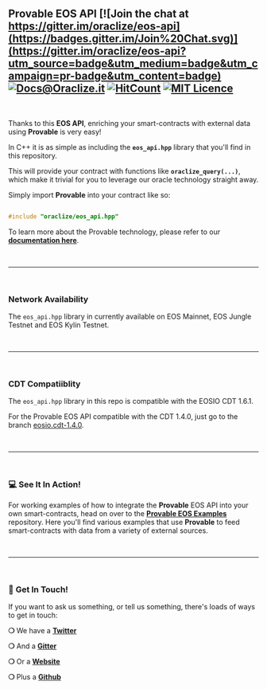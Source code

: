 ## Provable EOS API [![Join the chat at https://gitter.im/oraclize/eos-api](https://badges.gitter.im/Join%20Chat.svg)](https://gitter.im/oraclize/eos-api?utm_source=badge&utm_medium=badge&utm_campaign=pr-badge&utm_content=badge) [![Docs@Oraclize.it](https://camo.githubusercontent.com/5e89710c6ae9ce0da822eec138ee1a2f08b34453/68747470733a2f2f696d672e736869656c64732e696f2f62616467652f646f63732d536c6174652d627269676874677265656e2e737667)](http://docs.oraclize.it) [![HitCount](http://hits.dwyl.io/provable-things/eos-api.svg)](http://hits.dwyl.io/provable-things/eos-api) [![MIT Licence](https://badges.frapsoft.com/os/mit/mit.svg?v=103)](https://opensource.org/licenses/mit-license.php)

&nbsp;

Thanks to this __EOS API__, enriching your smart-contracts with external data using __Provable__ is very easy!

In C++ it is as simple as including the __`eos_api.hpp`__ library that you'll find in this repository.

This will provide your contract with functions like __`oraclize_query(...)`__, which make it trivial for you to leverage our oracle technology straight away.

Simply import __Provable__ into your contract like so:

```c++

#include "oraclize/eos_api.hpp"

```

To learn more about the Provable technology, please refer to our __[documentation here](https://docs.oraclize.it)__.

&nbsp;

***

&nbsp;

### Network Availability

The `eos_api.hpp` library in currently available on EOS Mainnet, EOS Jungle Testnet and EOS Kylin Testnet.

&nbsp;

***

&nbsp;

### CDT Compatiiblity

The `eos_api.hpp` library in this repo is compatible with the EOSIO CDT 1.6.1.

For the Provable EOS API compatible with the CDT 1.4.0, just go to the branch [eosio.cdt-1.4.0](https://github.com/provable-things/eos-api/tree/eosio.cdt-1.4.0).

&nbsp;

***

&nbsp;

### :computer: See It In Action!

For working examples of how to integrate the __Provable__ EOS API into your own smart-contracts, head on over to the __[Provable EOS Examples](https://github.com/provable-things/eos-examples)__ repository. Here you'll find various examples that use __Provable__ to feed smart-contracts with data from a variety of external sources.

&nbsp;

***

&nbsp;

### :mega: __Get In Touch!__

If you want to ask us something, or tell us something, there's loads of ways to get in touch:

__❍__ We have a __[Twitter](https://twitter.com/oraclizeit)__

__❍__ And a __[Gitter](https://gitter.im/oraclize/eos-api)__

__❍__ Or a __[Website](https://provable.xyz)__

__❍__ Plus a __[Github](https://github.com/provable-things)__
